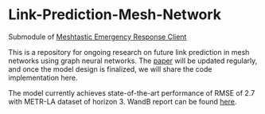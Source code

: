 # Link-Prediction-Mesh-Network
Submodule of [Meshtastic Emergency Response Client](https://github.com/ajmcquilkin/Meshtastic-emergency-response-client)
 
This is a repository for ongoing research on future link prediction in mesh networks using graph neural networks. The [paper](https://github.com/barkincavdaroglu/Link-Prediction-Mesh-Network/blob/main/Mesh%20Link%20Prediction%20-%20Working%20Paper.pdf) will be updated regularly, and once the model design is finalized, we will share the code implementation here.

The model currently achieves state-of-the-art performance of RMSE of 2.7 with METR-LA dataset of horizon 3.
WandB report can be found [here](https://api.wandb.ai/report/mesh_proph/rm96l0xo).
